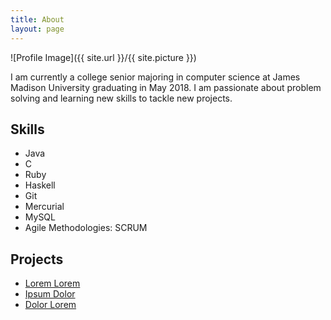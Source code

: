 ```yaml
---
title: About
layout: page
---
```

![Profile Image]({{ site.url }}/{{ site.picture }})

<p>I am currently a college senior majoring in computer science at James Madison University
graduating in May 2018. I am passionate about problem solving and learning new skills
to tackle new projects. </p>

<h2>Skills</h2>

<ul class="skill-list">
	<li>Java</li>
	<li>C</li>
	<li>Ruby</li>
	<li>Haskell</li>
	<li>Git</li>
	<li>Mercurial</li>
	<li>MySQL</li>
	<li>Agile Methodologies: SCRUM</li>
</ul>

<h2>Projects</h2>

<ul>
	<li><a href="https://github.com/">Lorem Lorem</a></li>
	<li><a href="https://github.com/">Ipsum Dolor</a></li>
	<li><a href="https://github.com/">Dolor Lorem</a></li>
</ul>
